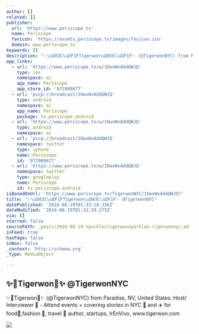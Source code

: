 ```yaml
---
author: []
related: []
publisher:
  url: 'https://www.periscope.tv'
  name: Periscope
  favicon: 'https://assets.periscope.tv/images/favicon.ico'
  domain: www.periscope.tv
keywords: []
description: "✨\uD83C\uDF1FTigerwon\uD83C\uDF1F✨ (@TigerwonNYC) from Paradise, NV, United States. Host/ Interviewer \uD83C\uDFA5 - Attend events + covering stories in NYC \uD83D\uDDFD and ✈️ for food\uD83C\uDF5D,fashion \uD83D\uDC57, travel \uD83D\uDE80 author, startups, IrEnVivo, www.tigerwon.com"
app_links:
  - url: 'https://www.periscope.tv/w/1OwxWvAddQWJQ'
    type: ios
    namespace: ai
    app_name: Periscope
    app_store_id: '972909677'
  - url: 'pscp://broadcast/1OwxWvAddQWJQ'
    type: android
    namespace: ai
    app_name: Periscope
    package: tv.periscope.android
  - url: 'https://www.periscope.tv/w/1OwxWvAddQWJQ'
    type: android
    namespace: ai
  - url: 'pscp://broadcast/1OwxWvAddQWJQ'
    namespace: twitter
    type: iphone
    name: Periscope
    id: '972909677'
  - url: 'https://www.periscope.tv/w/1OwxWvAddQWJQ'
    namespace: twitter
    type: googleplay
    name: Periscope
    id: tv.periscope.android
isBasedOnUrl: 'https://www.periscope.tv/TigerwonNYC/1OwxWvAddQWJQ?'
title: "✨\uD83C\uDF1FTigerwon\uD83C\uDF1F✨ @TigerwonNYC"
datePublished: '2016-08-19T01:33:10.356Z'
dateModified: '2016-08-19T01:31:39.275Z'
via: {}
starred: false
sourcePath: _posts/2016-08-19-sparklestigerwonsparkles-tigerwonnyc.md
inFeed: true
hasPage: false
inNav: false
_context: 'http://schema.org'
_type: MediaObject

---
```

<article style=""><h1>✨Tigerwon✨ @TigerwonNYC</h1><p>✨Tigerwon✨ (@TigerwonNYC) from Paradise, NV, United States. Host/ Interviewer  - Attend events + covering stories in NYC  and ✈️ for food,fashion , travel  author, startups, IrEnVivo, www.tigerwon.com</p><img src="https://tn.periscope.tv/lDH4CG1z8C8rJA_huDGNXfZmBSto-_yP0B_pMbIFmDmn2nvsiRjzyMfGx9SuYDt8frMdMPjMzGlT79851ZMSvA==/chunk_84.jpg?Expires=1785352105&amp;Signature=Ax9cqMJIlSyjL8-Qo0HMrMWf~aEJMHX0iLbl6FxiLl2Z37BiPpxrc0Q~EXxt2NhaLXCFiUQDQYjZKb84UPVudZHnShFN7Ip3f2S7uojkz8tDDSLvJ2vgsul9XbJ~6beA793QQXFRlvUVupFHbWHdMDtRb32SLI17wvZR2cuvZ2dVYqzJOHpiiRQSPCyRuBOpKLoj4Ah64iaUgjBeqlzcOS1y03VCoGD7-Q7C6KmYiM9OJuQ0cEgr50Ssa2c3UBMHrRf6Ve1P7ZOccKl-Lw7m46W6iLNgnHOYizqXhQv3h4jIvuQa3RNxhCTuqAQh3TMHow3PJmMFoGN1hZSc~3VpVA__&amp;Key-Pair-Id=APKAIHCXHHQVRTVSFRWQ" /></article>